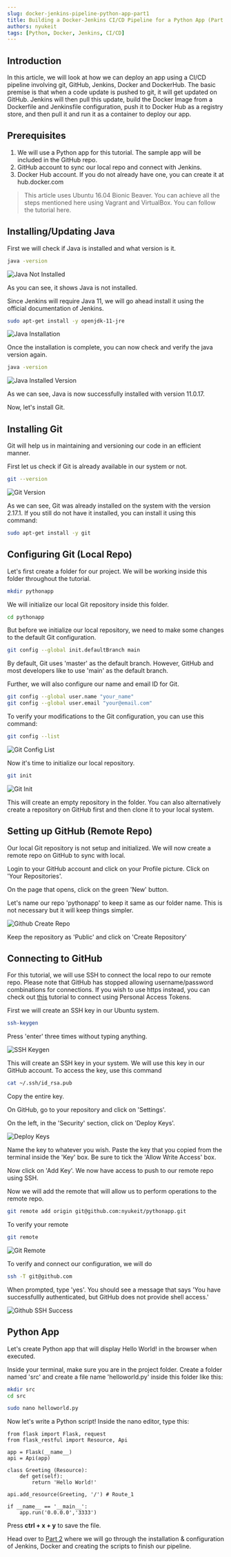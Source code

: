 ```yaml
---
slug: docker-jenkins-pipeline-python-app-part1
title: Building a Docker-Jenkins CI/CD Pipeline for a Python App (Part 1)
authors: nyukeit
tags: [Python, Docker, Jenkins, CI/CD]
---
```


## Introduction

In this article, we will look at how we can deploy an app using a CI/CD pipeline involving git, GitHub, Jenkins, Docker and DockerHub. The basic premise is that when a code update is pushed to git, it will get updated on GitHub. Jenkins will then pull this update, build the Docker Image from a Dockerfile and Jenkinsfile configuration, push it to Docker Hub as a registry store, and then pull it and run it as a container to deploy our app.

## Prerequisites

1.	We will use a Python app for this tutorial. The sample app will be included in the GitHub repo.
2. GitHub account to sync our local repo and connect with Jenkins.
3. Docker Hub account. If you do not already have one, you can create it at hub.docker.com

> This article uses Ubuntu 16.04 Bionic Beaver. You can achieve all the steps mentioned here using Vagrant and VirtualBox. You can follow the tutorial here.

## Installing/Updating Java

First we will check if Java is installed and what version is it.

```bash
java -version
```
![Java Not Installed](images/java-version-p2.png)

As you can see, it shows Java is not installed. 

Since Jenkins will require Java 11, we will go ahead install it using the official documentation of Jenkins.

```bash
sudo apt-get install -y openjdk-11-jre
```
![Java Installation](images/java-install-p2.png)

Once the installation is complete, you can now check and verify the java version again.

```bash
java -version
```
![Java Installed Version](images/java-version-p2-installed.png)

As we can see, Java is now successfully installed with version 11.0.17.

Now, let's install Git.

## Installing Git

Git will help us in maintaining and versioning our code in an efficient manner.

First let us check if Git is already available in our system or not.

```bash
git --version
```
![Git Version](images/git-version.png)

As we can see, Git was already installed on the system with the version 2.17.1. If you still do not have it installed, you can install it using this command:

```bash
sudo apt-get install -y git
```

## Configuring Git (Local Repo)

Let's first create a folder for our project. We will be working inside this folder throughout the tutorial.

```bash
mkdir pythonapp
```
We will initialize our local Git repository inside this folder.

```bash
cd pythonapp
```
But before we initialize our local repository, we need to make some changes to the default Git configuration. 

```bash
git config --global init.defaultBranch main
```
By default, Git uses 'master' as the default branch. However, GitHub and most developers like to use 'main' as the default branch.

Further, we will also configure our name and email ID for Git.

```bash
git config --global user.name "your_name"
git config --global user.email "your@email.com"
```

To verify your modifications to the Git configuration, you can use this command:

```bash
git config --list
```
![Git Config List](images/git-config-list.png)

Now it's time to initialize our local repository.

```bash
git init
```
![Git Init](images/git-init.png)

This will create an empty repository in the folder. You can also alternatively create a repository on GitHub first and then clone it to your local system.

## Setting up GitHub (Remote Repo)

Our local Git repository is not setup and initialized. We will now create a remote repo on GitHub to sync with local.

Login to your GitHub account and click on your Profile picture. Click on 'Your Repositories'.

On the page that opens, click on the green 'New' button.

Let's name our repo 'pythonapp' to keep it same as our folder name. This is not necessary but it will keep things simpler.

![Github Create Repo](images/github-create-repo.png)

Keep the repository as 'Public' and click on 'Create Repository'

## Connecting to GitHub

For this tutorial, we will use SSH to connect the local repo to our remote repo. Please note that GitHub has stopped allowing username/password combinations for connections. If you wish to use https instead, you can check out [this](https://www.edgoad.com/2021/02/using-personal-access-tokens-with-git-and-github.html) tutorial to connect using Personal Access Tokens.

First we will create an SSH key in our Ubuntu system.

```bash
ssh-keygen
```
Press 'enter' three times without typing anything.

![SSH Keygen](images/ssh-keygen.png)

This will create an SSH key in your system. We will use this key in our GitHub account. To access the key, use this command

```bash
cat ~/.ssh/id_rsa.pub
```
Copy the entire key.

On GitHub, go to your repository and click on 'Settings'.

On the left, in the 'Security' section, click on 'Deploy Keys'.

![Deploy Keys](images/github-ssh-keys.png)

Name the key to whatever you wish. Paste the key that you copied from the terminal inside the 'Key' box. Be sure to tick the 'Allow Write Access' box.

Now click on 'Add Key'. We now have access to push to our remote repo using SSH.

Now we will add the remote that will allow us to perform operations to the remote repo.

```bash
git remote add origin git@github.com:nyukeit/pythonapp.git
```
To verify your remote

```bash
git remote
```
![Git Remote](images/git-verify-remote.png)

To verify and connect our configuration, we will do 

```bash
ssh -T git@github.com
```
When prompted, type 'yes'. You should see a message that says 'You have successfullly authenticated, but GitHub does not provide shell access.'

![Github SSH Success](images/github-verify-ssh-conn.png)

## Python App

Let's create Python app that will display Hello World! in the browser when executed. 

Inside your terminal, make sure you are in the project folder. Create a folder named 'src' and create a file name 'helloworld.py' inside this folder like this:

```bash
mkdir src
cd src
```

```bash
sudo nano helloworld.py
```
Now let's write a Python script! Inside the nano editor, type this:

```python3
from flask import Flask, request
from flask_restful import Resource, Api

app = Flask(__name__)
api = Api(app)

class Greeting (Resource):
    def get(self):
        return 'Hello World!'

api.add_resource(Greeting, '/') # Route_1

if __name__ == '__main__':
    app.run('0.0.0.0','3333')
```
Press **ctrl + x + y** to save the file.

Head over to [Part 2](https://nyukeit.dev/posts/docker-jenkins-pipeline-part2/) where we will go through the installation & configuration of Jenkins, Docker and creating the scripts to finish our pipeline.